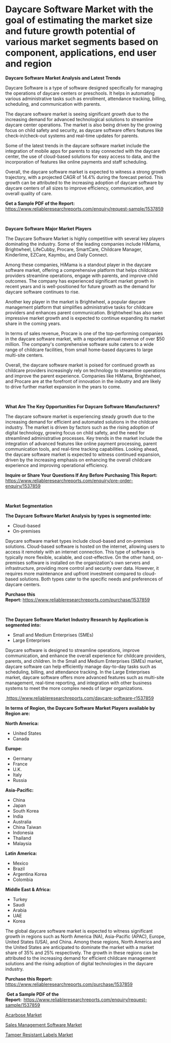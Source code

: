 <p><h1>Daycare Software Market with the goal of estimating the market size and future growth potential of various market segments based on component, applications, end user and region</h1></p><p><strong>Daycare Software Market Analysis and Latest Trends</strong></p>
<p><p>Daycare Software is a type of software designed specifically for managing the operations of daycare centers or preschools. It helps in automating various administrative tasks such as enrollment, attendance tracking, billing, scheduling, and communication with parents.</p><p>The daycare software market is seeing significant growth due to the increasing demand for advanced technological solutions to streamline daycare center operations. The market is also being driven by the growing focus on child safety and security, as daycare software offers features like check-in/check-out systems and real-time updates for parents.</p><p>Some of the latest trends in the daycare software market include the integration of mobile apps for parents to stay connected with the daycare center, the use of cloud-based solutions for easy access to data, and the incorporation of features like online payments and staff scheduling.</p><p>Overall, the daycare software market is expected to witness a strong growth trajectory, with a projected CAGR of 14.4% during the forecast period. This growth can be attributed to the increasing adoption of daycare software by daycare centers of all sizes to improve efficiency, communication, and overall quality of care.</p></p>
<p><strong>Get a Sample PDF of the Report:&nbsp;</strong> <a href="https://www.reliableresearchreports.com/enquiry/request-sample/1537859">https://www.reliableresearchreports.com/enquiry/request-sample/1537859</a></p>
<p>&nbsp;</p>
<p><strong>Daycare Software Major Market Players</strong></p>
<p><p>The Daycare Software Market is highly competitive with several key players dominating the industry. Some of the leading companies include HiMama, Brightwheel, LifeCubby, Procare, SmartCare, Childcare Manager, Kinderlime, EZCare, Kaymbu, and Daily Connect.</p><p>Among these companies, HiMama is a standout player in the daycare software market, offering a comprehensive platform that helps childcare providers streamline operations, engage with parents, and improve child outcomes. The company has experienced significant market growth in recent years and is well-positioned for future growth as the demand for daycare software continues to rise.</p><p>Another key player in the market is Brightwheel, a popular daycare management platform that simplifies administrative tasks for childcare providers and enhances parent communication. Brightwheel has also seen impressive market growth and is expected to continue expanding its market share in the coming years.</p><p>In terms of sales revenue, Procare is one of the top-performing companies in the daycare software market, with a reported annual revenue of over $50 million. The company's comprehensive software suite caters to a wide range of childcare facilities, from small home-based daycares to large multi-site centers.</p><p>Overall, the daycare software market is poised for continued growth as childcare providers increasingly rely on technology to streamline operations and improve the parent experience. Companies like HiMama, Brightwheel, and Procare are at the forefront of innovation in the industry and are likely to drive further market expansion in the years to come.</p></p>
<p>&nbsp;</p>
<p><strong>What Are The Key Opportunities For Daycare Software Manufacturers?</strong></p>
<p><p>The daycare software market is experiencing steady growth due to the increasing demand for efficient and automated solutions in the childcare industry. The market is driven by factors such as the rising adoption of digital technology, growing focus on child safety, and the need for streamlined administrative processes. Key trends in the market include the integration of advanced features like online payment processing, parent communication tools, and real-time tracking capabilities. Looking ahead, the daycare software market is expected to witness continued expansion, driven by the increasing emphasis on enhancing the overall childcare experience and improving operational efficiency.</p></p>
<p><strong>Inquire or Share Your Questions If Any Before Purchasing This Report:</strong> <a href="https://www.reliableresearchreports.com/enquiry/pre-order-enquiry/1537859">https://www.reliableresearchreports.com/enquiry/pre-order-enquiry/1537859</a></p>
<p>&nbsp;</p>
<p><strong>Market Segmentation</strong></p>
<p><strong>The Daycare Software Market Analysis by types is segmented into:</strong></p>
<p><ul><li>Cloud-based</li><li>On-premises</li></ul></p>
<p><p>Daycare software market types include cloud-based and on-premises solutions. Cloud-based software is hosted on the internet, allowing users to access it remotely with an internet connection. This type of software is typically more flexible, scalable, and cost-effective. On the other hand, on-premises software is installed on the organization's own servers and infrastructure, providing more control and security over data. However, it requires more maintenance and upfront investment compared to cloud-based solutions. Both types cater to the specific needs and preferences of daycare centers.</p></p>
<p><strong>Purchase this Report:&nbsp;</strong><a href="https://www.reliableresearchreports.com/purchase/1537859">https://www.reliableresearchreports.com/purchase/1537859</a></p>
<p>&nbsp;</p>
<p><strong>The Daycare Software Market Industry Research by Application is segmented into:</strong></p>
<p><ul><li>Small and Medium Enterprises (SMEs)</li><li>Large Enterprises</li></ul></p>
<p><p>Daycare software is designed to streamline operations, improve communication, and enhance the overall experience for childcare providers, parents, and children. In the Small and Medium Enterprises (SMEs) market, daycare software can help efficiently manage day-to-day tasks such as scheduling, billing, and attendance tracking. In the Large Enterprises market, daycare software offers more advanced features such as multi-site management, real-time reporting, and integration with other business systems to meet the more complex needs of larger organizations.</p></p>
<p><a href="https://www.reliableresearchreports.com/daycare-software-r1537859">&nbsp;https://www.reliableresearchreports.com/daycare-software-r1537859</a></p>
<p><strong>In terms of Region, the Daycare Software Market Players available by Region are:</strong></p>
<p>
    <p> <strong> North America: </strong>
        <ul>
            <li>United States</li>
            <li>Canada</li>
        </ul>
        </p> 
    <p> <strong> Europe: </strong>
        <ul>
            <li>Germany</li>
            <li>France</li>
            <li>U.K.</li>
            <li>Italy</li>
            <li>Russia</li>
        </ul>
        </p> 
    <p> <strong> Asia-Pacific: </strong>
        <ul>
            <li>China</li>
            <li>Japan</li>
            <li>South Korea</li>
            <li>India</li>
            <li>Australia</li>
            <li>China Taiwan</li>
            <li>Indonesia</li>
            <li>Thailand</li>
            <li>Malaysia</li>
        </ul>
        </p> 
    <p> <strong> Latin America: </strong>
        <ul>
            <li>Mexico</li>
            <li>Brazil</li>
            <li>Argentina Korea</li>
            <li>Colombia</li>
        </ul>
        </p> 
    <p> <strong> Middle East & Africa: </strong>
        <ul>
            <li>Turkey</li>
            <li>Saudi</li>
            <li>Arabia</li>
            <li>UAE</li>
            <li>Korea</li>
        </ul>
    </p>
    </p>
<p><p>The global daycare software market is expected to witness significant growth in regions such as North America (NA), Asia-Pacific (APAC), Europe, United States (USA), and China. Among these regions, North America and the United States are anticipated to dominate the market with a market share of 35% and 25% respectively. The growth in these regions can be attributed to the increasing demand for efficient childcare management solutions and the rising adoption of digital technologies in the daycare industry.</p></p>
<p><strong>Purchase this Report: </strong><a href="https://www.reliableresearchreports.com/purchase/1537859">https://www.reliableresearchreports.com/purchase/1537859</a></p>
<p>&nbsp;<strong>Get a Sample PDF of the Report:&nbsp;&nbsp;</strong><a href="https://www.reliableresearchreports.com/enquiry/request-sample/1537859">https://www.reliableresearchreports.com/enquiry/request-sample/1537859</a></p>
<p><strong></strong></p>
<p><p><a href="https://www.linkedin.com/pulse/acarbose-market-size-reveals-best-marketing-channels-global-sf6ae">Acarbose Market</a></p><p><a href="https://github.com/CliffMedina6/Market-Research-Report-List-4/blob/main/sales-management-software-market.md">Sales Management Software Market</a></p><p><a href="https://www.linkedin.com/pulse/tamper-resistant-labels-market-size-reveals-best-marketing-7kwne">Tamper Resistant Labels Market</a></p></p>